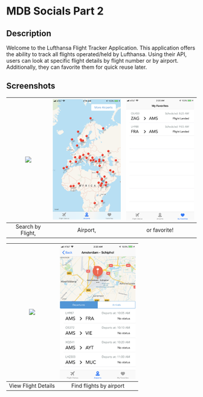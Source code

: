# MDB Socials Part 2

## Description
Welcome to the Lufthansa Flight Tracker Application. This application offers the ability to track all flights operated/held by Lufthansa. Using their API, users can look at specific flight details by flight number or by airport. Additionally, they can favorite them for quick reuse later.

## Screenshots

| <img src="screenshots/homepage.png" width="200">        | <img src="screenshots/aiportmap.png" width="200">           | <img src="screenshots/favorites.png" width="200">  |
| :-------------: | :-------------: | :-------------: |
| Search by Flight, | Airport, | or favorite! |

| <img src="screenshots/details.png" width="200">        | <img src="screenshots/airportDetail.png" width="200">           |
| :-------------: | :-------------: |
| View Flight Details | Find flights by airport |
